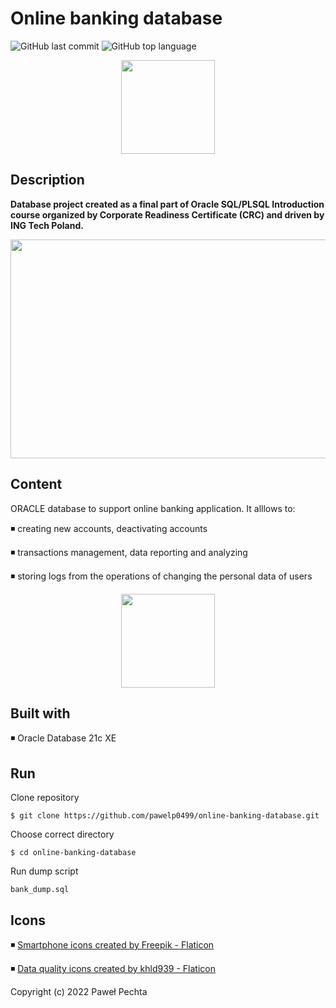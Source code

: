 # Online banking database


<img alt="GitHub last commit" src="https://img.shields.io/github/last-commit/pawelp0499/online-banking-database?style=plastic"> <img alt="GitHub top language" src="https://img.shields.io/github/languages/top/pawelp0499/online-banking-database?style=plastic">

<p align="center"> <img src="https://cdn-icons-png.flaticon.com/512/2097/2097276.png" width="150" height="150" /></p>

## Description

**Database project created as a final part of Oracle SQL/PLSQL Introduction course organized by Corporate Readiness Certificate (CRC) and driven by ING Tech Poland.**

<p align="center"> <img src="https://raw.githubusercontent.com/pawelp0499/online-banking-database/main/schema/schema.png?token=GHSAT0AAAAAABVBV2KUFX2YIU3JTXH3NQDEYUTKWDQ" width="819" height="350" /></p>

## Content

ORACLE database to support online banking application. It alllows  to:

◾ creating new accounts, deactivating accounts

◾ transactions management, data reporting and analyzing

◾ storing logs from the operations of changing the personal data of users

<p align="center"> <img src="https://cdn-icons-png.flaticon.com/512/7212/7212914.png" width="150" height="150" /></p>

## Built with

◾ Oracle Database 21c XE

## Run

Clone repository

```
$ git clone https://github.com/pawelp0499/online-banking-database.git
```

Choose correct directory

```
$ cd online-banking-database
```

Run dump script

```
bank_dump.sql
```

## Icons

◾ <a href="https://www.flaticon.com/free-icons/smartphone" title="smartphone icons">Smartphone icons created by Freepik - Flaticon</a>

◾ <a href="https://www.flaticon.com/free-icons/data-quality" title="data quality icons">Data quality icons created by khld939 - Flaticon</a>


Copyright (c) 2022 Paweł Pechta